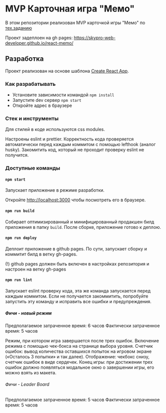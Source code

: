 # MVP Карточная игра "Мемо"

В этом репозитории реализован MVP карточкой игры "Мемо" по [тех.заданию](./docs/mvp-spec.md)

Проект задеплоен на gh pages:
https://skypro-web-developer.github.io/react-memo/

## Разработка

Проект реализован на основе шаблона [Create React App](https://github.com/facebook/create-react-app).

### Как разрабатывать

- Установите зависимости командой `npm install`
- Запустите dev сервер `npm start`
- Откройте адрес в браузере

### Стек и инструменты

Для стилей в коде используются css modules.

Настроены eslint и prettier. Корректность кода проверяется автоматически перед каждым коммитом с помощью lefthook (аналог husky). Закомитить код, который не проходит проверку eslint не получится.

### Доступные команды

#### `npm start`

Запускает приложение в режиме разработки.

Откройте [http://localhost:3000](http://localhost:3000) чтобы посмотреть его в браузере.

#### `npm run build`

Собирает оптимизированный и минифицированный продакшен билд приложения в папку `build`.
После сборке, приложение готово к деплою.

#### `npm run deploy`

Деплоит приложение в github pages. По сути, запускает сборку и коммитит билд в ветку gh-pages.

(!) github pages должен быть включен в настройках репозитория и настроен на ветку gh-pages

#### `npm run lint`

Запускает eslint проверку кода, эта же команда запускается перед каждым коммитом.
Если не получается закоммитить, попробуйте запустить эту команду и исправить все ошибки и предупреждения.

##### Фичи - новый режим

Предполагаемое затраченное время: 6 часов 
Фактически затраченное время: 5 часов

Режим, при котором игра завершается после трех ошибок.
Включение режима с помощью чек-бокса на странице выбора уровня.
Счетчик ошибок:  вывод количества оставшихся попыток на игровом экране («Осталось 3 попытки» и так далее).
Отображение: чекбокс снизу, счетчик ошибок в виде сердечек.
Конец игры: при достижении трех ошибок должно появляться модальное окно о завершении игры, его можно взять из макета.

###### Фичи - Leader Board

Предполагаемое затраченное время: 5 часов 
Фактически затраченное время: 5 часов